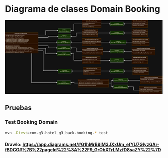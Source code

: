 #  Diagrama de clases Domain Booking

![](https://github.com/iancinti/hotel-g3-back/blob/develop/diagrams/Dominio%20Booking.drawio.png)

## Pruebas

### Test Booking Domain

```bash
mvn -Dtest=com.g3.hotel_g3_back.booking.* test
```



#### DrawIo: https://app.diagrams.net/#G1hMrB9lM3JXxUm_efYU7GlyzGAr-fBDCG#%7B%22pageId%22%3A%22F9_GrObXTrLMzfD8saZY%22%7D 

